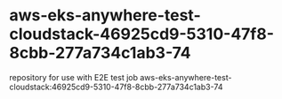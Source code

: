 # aws-eks-anywhere-test-cloudstack-46925cd9-5310-47f8-8cbb-277a734c1ab3-74
repository for use with E2E test job aws-eks-anywhere-test-cloudstack:46925cd9-5310-47f8-8cbb-277a734c1ab3-74
